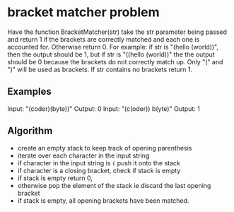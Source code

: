 # bracket matcher problem

Have the function BracketMatcher(str) take the str parameter being passed and return 1 if the brackets are correctly matched and each one is accounted for. Otherwise return 0. For example: if str is "(hello (world))", then the output should be 1, but if str is "((hello (world))" the the output should be 0 because the brackets do not correctly match up. Only "(" and ")" will be used as brackets. If str contains no brackets return 1.

## Examples

Input: "(coder)(byte))"
Output: 0
Input: "(c(oder)) b(yte)"
Output: 1

## Algorithm

- create an empty stack to keep track of opening parenthesis
- iterate over each character in the input string
- if character in the input string is `(` push it onto the stack
- if character is a closing bracket, check if stack is empty
- if stack is empty return 0,
- otherwise pop the element of the stack ie discard the last opening bracket
- if stack is empty, all opening brackets have been matched.
